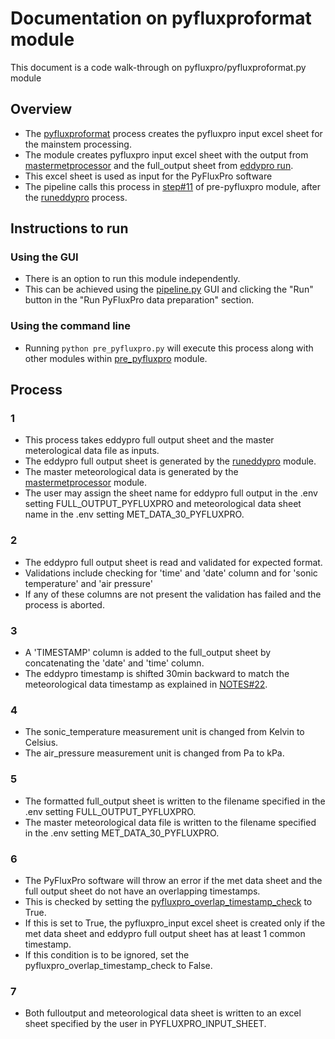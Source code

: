 # Documentation on pyfluxproformat module
This document is a code walk-through on pyfluxpro/pyfluxproformat.py module

## Overview
- The [pyfluxproformat](https://github.com/ncsa/ameriflux-pipeline/blob/develop/ameriflux_pipeline/pyfluxpro/pyfluxproformat.py) process creates the pyfluxpro input excel sheet for the mainstem processing.
- The module creates pyfluxpro input excel sheet with the output from [mastermetprocessor](https://github.com/ncsa/ameriflux-pipeline/blob/develop/docs/master_met/mastermetprocessor.md) and the full_output sheet from [eddypro run](https://github.com/ncsa/ameriflux-pipeline/blob/develop/docs/eddypro/runeddypro.md).
- This excel sheet is used as input for the PyFluxPro software
- The pipeline calls this process in [step#11](https://github.com/ncsa/ameriflux-pipeline/blob/develop/docs/prepyfluxpro.md#11) of pre-pyfluxpro module, after the [runeddypro](https://github.com/ncsa/ameriflux-pipeline/blob/develop/docs/eddypro/runeddypro.md) process.

## Instructions to run

### Using the GUI
- There is an option to run this module independently. 
- This can be achieved using the [pipeline.py](https://github.com/ncsa/ameriflux-pipeline/blob/develop/ameriflux_pipeline/pipeline.py) GUI and clicking the "Run" button in the "Run PyFluxPro data preparation" section.

### Using the command line
- Running ```python pre_pyfluxpro.py``` will execute this process along with other modules within [pre_pyfluxpro](https://github.com/ncsa/ameriflux-pipeline/blob/develop/docs/prepyfluxpro.md) module.

## Process

### 1
- This process takes eddypro full output sheet and the master meterological data file as inputs.
- The eddypro full output sheet is generated by the [runeddypro](https://github.com/ncsa/ameriflux-pipeline/blob/develop/docs/eddypro/runeddypro.md) module.
- The master meteorological data is generated by the [mastermetprocessor](https://github.com/ncsa/ameriflux-pipeline/blob/develop/docs/master_met/mastermetprocessor.md) module.
- The user may assign the sheet name for eddypro full output in the .env setting FULL_OUTPUT_PYFLUXPRO and meteorological data sheet name in the .env setting MET_DATA_30_PYFLUXPRO.
### 2
- The eddypro full output sheet is read and validated for expected format.
- Validations include checking for 'time' and 'date' column and for 'sonic temperature' and 'air pressure'
- If any of these columns are not present the validation has failed and the process is aborted.

### 3
- A 'TIMESTAMP' column is added to the full_output sheet by concatenating the 'date' and 'time' column.
- The eddypro timestamp is shifted 30min backward to match the meteorological data timestamp as explained in [NOTES#22](https://github.com/ncsa/ameriflux-pipeline/blob/develop/NOTES.md#22).

### 4
- The sonic_temperature measurement unit is changed from Kelvin to Celsius.
- The air_pressure measurement unit is changed from Pa to kPa.

### 5
- The formatted full_output sheet is written to the filename specified in the  .env setting FULL_OUTPUT_PYFLUXPRO.
- The master meteorological data file is written to the filename specified in the .env setting MET_DATA_30_PYFLUXPRO.

### 6
- The PyFluxPro software will throw an error if the met data sheet and the full output sheet do not have an overlapping timestamps.
- This is checked by setting the [pyfluxpro_overlap_timestamp_check](https://github.com/ncsa/ameriflux-pipeline/blob/develop/ameriflux_pipeline/pre_pyfluxpro.py#L49) to True.
- If this is set to True, the pyfluxpro_input excel sheet is created only if the met data sheet and eddypro full output sheet has at least 1 common timestamp.
- If this condition is to be ignored, set the pyfluxpro_overlap_timestamp_check to False.

### 7
- Both fulloutput and meteorological data sheet is written to an excel sheet specified by the user in PYFLUXPRO_INPUT_SHEET.
